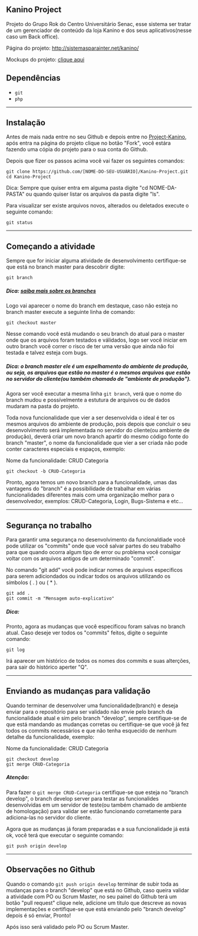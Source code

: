 ## Kanino Project

Projeto do Grupo Rok do Centro Universitário Senac, esse sistema ser tratar de um gerenciador de conteúdo da loja Kanino e dos seus aplicativos(nesse caso um Back office).

Página do projeto: http://sistemasparainter.net/kanino/

Mockups do projeto: [clique aqui](https://www.dropbox.com/s/jdrraiwexglo6ou/Mockups%20do%20Projeto%20Kanino%20-%20Senac.pdf?dl=0)


## Dependências

- `git`
- `php`

---

## Instalação

Antes de mais nada entre no seu Github e depois entre no [Project-Kanino](https://github.com/GuilhermeDominguesAlves/Kanino-Project), após entra na página do projeto clique no botão "Fork", você estára fazendo uma cópia do projeto para o sua conta do Github.

Depois que fizer os passos acima você vai fazer os seguintes comandos:

```
git clone https://github.com/[NOME-DO-SEU-USUÁRIO]/Kanino-Project.git
cd Kanino-Project
```
Dica: Sempre que quiser entra em alguma pasta digite "cd NOME-DA-PASTA" ou quando quiser listar os arquivos da pasta digite "ls".

Para visualizar ser existe arquivos novos, alterados ou deletados execute o seguinte comando:
```
git status
```

---

## Começando a atividade
Sempre que for iniciar alguma atividade de desenvolvimento certifique-se que está no branch master para descobrir digite:
```
git branch
```
##### Dica: [saiba mais sobre os branches](http://blog.caelum.com.br/desmitificando-branches-remotas-com-git/)

Logo vai aparecer o nome do branch em destaque, caso não esteja no branch master execute a seguinte linha de comando:
```
git checkout master
```
Nesse comando você está mudando o seu branch do atual para o master onde que os arquivos foram testados e válidados, logo ser você iniciar em outro branch você correr o risco de ter uma versão que ainda não foi testada e talvez esteja com bugs.

##### Dica: o branch master ele é um espelhamento do ambiente de produção, ou seja, os arquivos que estão no master é o mesmos arquivos que estão no servidor do cliente(ou também chamado de "ambiente de produção").

Agora ser você executar a mesma linha ``` git branch ```, verá que o nome do branch mudou e possívelmente a estutura de arquivos ou de dados mudaram na pasta do projeto.

Toda nova funcionalidade que vier a ser desenvolvida o ideal é ter os mesmos arquivos do ambiente de produção, pois depois que concluir o seu desenvolvimento será implementada no servidor do cliente(ou ambiente de produção), deverá criar um novo branch apartir do mesmo código fonte do branch "master", o nome da funcionalidade que vier a ser criada não pode conter caracteres especiais e espaços, exemplo:

Nome da funcionalidade: CRUD Categoria

```
git checkout -b CRUD-Categoria
```
Pronto, agora temos um novo branch para a funcionalidade, umas das vantagens do "branch" é a possibilidade de trabalhar em várias funcionalidades diferentes mais com uma organização melhor para o desenvolvedor, exemplos: CRUD-Categoria, Login, Bugs-Sistema e etc...

---

## Segurança no trabalho
Para garantir uma segurança no desenvolvimento da funcionaldiade você pode utilizar os "commits" onde que você salvar partes do seu trabalho para que quando ocorra algum tipo de error ou problema você consigar voltar com os arquivos antigos de um determinado "commit".

No comando "git add" você pode indicar nomes de arquivos especificos para serem adiciondados ou indicar todos os arquivos utilizando os símbolos ( . ) ou ( * ).
```
git add .
git commit -m "Mensagem auto-explicativo"
```

##### Dica:
Pronto, agora as mudanças que você especificou foram salvas no branch atual. Caso deseje ver todos os "commits" feitos, digite o seguinte comando:
```
git log
```
Irá aparecer um histórico de todos os nomes dos commits e suas alterções, para sair do histórico aperter "Q".

---
## Enviando as mudanças para validação

Quando terminar de desenvolver uma funcionalidade(branch) e deseja enviar para o repositório para ser validado não envie pelo branch da funcionalidade atual e sim pelo branch "develop", sempre certifique-se de que está mandando as mudanças corretas ou certifique-se que você já fez todos os commits necessários e que não tenha esquecido de nenhum detalhe da funcionalidade, exemplo:

Nome da funcionalidade: CRUD Categoria
```
git checkout develop
git merge CRUD-Categoria
```
##### Atenção:
Para fazer o `git merge CRUD-Categoria` certifique-se que esteja no "branch develop", o branch develop server para testar as funcionalides desenvolvidas em um servidor de teste(ou também chamado de ambiente de homologação) para validar ser estão funcionando corretamente para adiciona-las no servidor do cliente.

Agora que as mudanças já foram preparadas e a sua funcionalidade já está ok, você terá que executar o seguinte comando:
```
git push origin develop
```

---
## Observações no Github
Quando o comando `git push origin develop` terminar de subir toda as mudanças para o branch "develop" que está no Github, caso queira validar a atividade com PO ou Scrum Master, no seu painel do Github terá um botão "pull request" clique nele, adicione um titulo que descreve as novas implementações e certifique-se que está enviando pelo "branch develop" depois é só enviar, Pronto!

Após isso será validado pelo PO ou Scrum Master.
